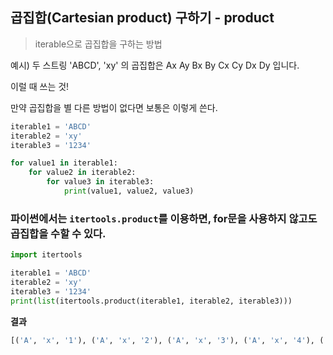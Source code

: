 ## ****곱집합(Cartesian product) 구하기 - product****

> iterable으로 곱집합을 구하는 방법
>

예시) 두 스트링 'ABCD', 'xy' 의 곱집합은 Ax Ay Bx By Cx Cy Dx Dy 입니다.

이럴 때 쓰는 것!

만약 곱집합을 별 다른 방법이 없다면 보통은 이렇게 쓴다.

```python
iterable1 = 'ABCD'
iterable2 = 'xy'
iterable3 = '1234'

for value1 in iterable1:
    for value2 in iterable2:
        for value3 in iterable3:
            print(value1, value2, value3)
```

### 파이썬에서는 `itertools.product`를 이용하면, for문을 사용하지 않고도 곱집합을 수할 수 있다.

```python
import itertools

iterable1 = 'ABCD'
iterable2 = 'xy'
iterable3 = '1234'
print(list(itertools.product(iterable1, iterable2, iterable3)))
```

**결과**
```python
[('A', 'x', '1'), ('A', 'x', '2'), ('A', 'x', '3'), ('A', 'x', '4'), ('A', 'y', '1'), ('A', 'y', '2'), ('A', 'y', '3'), ('A', 'y', '4'), ('B', 'x', '1'), ('B', 'x', '2'), ('B', 'x', '3'), ('B', 'x', '4'), ('B', 'y', '1'), ('B', 'y', '2'), ('B', 'y', '3'), ('B', 'y', '4'), ('C', 'x', '1'), ('C', 'x', '2'), ('C', 'x', '3'), ('C', 'x', '4'), ('C', 'y', '1'), ('C', 'y', '2'), ('C', 'y', '3'), ('C', 'y', '4'), ('D', 'x', '1'), ('D', 'x', '2'), ('D', 'x', '3'), ('D', 'x', '4'), ('D', 'y', '1'), ('D', 'y', '2'), ('D', 'y', '3'), ('D', 'y', '4')]
```